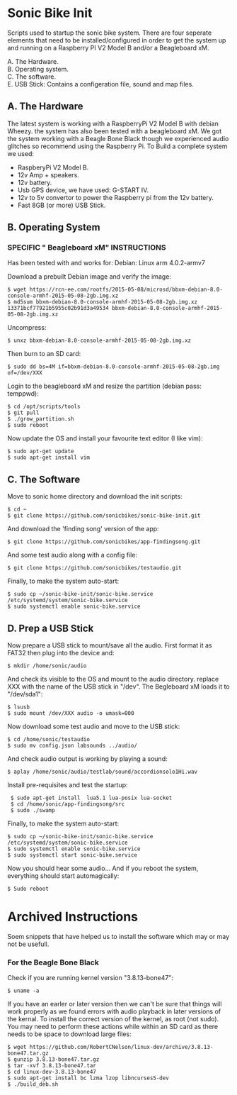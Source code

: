 Sonic Bike Init
============================

Scripts used to startup the sonic bike system. There are four seperate elements that need to be installed/configured in order to get the system up and running on a Raspberry PI V2 Model B and/or a Beagleboard xM.

A. The Hardware. <br />
B. Operating system. <br />
C. The software.<br />
E. USB Stick: Contains a configeration file, sound and map files.

## A. The Hardware
The latest system is working with a RaspberryPi V2 Model B with debian Wheezy. the system has also been tested with a beagleboard xM. We got the system working with a Beagle Bone Black though we experienced audio glitches so recommend using the Raspberry Pi. To Build a complete system we used:

- RaspberyPi V2 Model B.
- 12v Amp + speakers.
- 12v battery. 
- Usb GPS device, we have used: G-START IV.
- 12v to 5v convertor to power the Raspberry pi from the 12v battery. 
- Fast 8GB (or more) USB Stick.


## B. Operating System

### SPECIFIC " Beagleboard xM" INSTRUCTIONS
Has been tested with and works for: Debian: Linux arm 4.0.2-armv7

Download a prebuilt Debian image and verify the image:

	$ wget https://rcn-ee.com/rootfs/2015-05-08/microsd/bbxm-debian-8.0-console-armhf-2015-05-08-2gb.img.xz
	$ md5sum bbxm-debian-8.0-console-armhf-2015-05-08-2gb.img.xz 13371bcf77921b5955c02b91d3a49534 bbxm-debian-8.0-console-armhf-2015-05-08-2gb.img.xz

Uncompress:

	$ unxz bbxm-debian-8.0-console-armhf-2015-05-08-2gb.img.xz

Then burn to an SD card:

	$ sudo dd bs=4M if=bbxm-debian-8.0-console-armhf-2015-05-08-2gb.img of=/dev/XXX

Login to the beagleboard xM and resize the partition (debian pass: temppwd):

	$ cd /opt/scripts/tools
	$ git pull
	$ ./grow_partition.sh
	$ sudo reboot
	
Now update the OS and install your favourite text editor (I like vim):

	$ sudo apt-get update
	$ sudo apt-get install vim

## C. The Software
Move to sonic home directory and download the init scripts:

	$ cd ~
	$ git clone https://github.com/sonicbikes/sonic-bike-init.git

And download the 'finding song' version of the app:

	$ git clone https://github.com/sonicbikes/app-findingsong.git

And some test audio along with a config file:

	$ git clone https://github.com/sonicbikes/testaudio.git

Finally, to make the system auto-start:

	$ sudo cp ~/sonic-bike-init/sonic-bike.service  /etc/systemd/system/sonic-bike.service
	$ sudo systemctl enable sonic-bike.service

## D. Prep a USB Stick

Now prepare a USB stick to mount/save all the audio. First format it as FAT32 then plug into the device and: 

	$ mkdir /home/sonic/audio
	
And check its visible to the OS and mount to the audio directory. replace XXX with the name of the USB stick in "/dev". The Begleboard xM loads it to "/dev/sda1":

	$ lsusb
	$ sudo mount /dev/XXX audio -o umask=000
	
Now download some test audio and move to the USB stick:

	$ cd /home/sonic/testaudio
	$ sudo mv config.json labsounds ../audio/

And check audio output is working by playing a sound:

	$ aplay /home/sonic/audio/testlab/sound/accordionsolo1Hi.wav 

Install pre-requisites and test the startup:

	 $ sudo apt-get install  lua5.1 lua-posix lua-socket
	 $ cd /home/sonic/app-findingsong/src
	 $ sudo ./swamp

Finally, to make the system auto-start:

	$ sudo cp ~/sonic-bike-init/sonic-bike.service  /etc/systemd/system/sonic-bike.service
	$ sudo systemctl enable sonic-bike.service
	$ sudo systemctl start sonic-bike.service

Now you should hear some audio... And if you reboot the system, everything should start automagically:

	$ Sudo reboot

Archived Instructions
============================
Soem snippets that have helped us to install the software which may or may not be usefull. 

### For the Beagle Bone Black
Check if you are running kernel version "3.8.13-bone47":

    $ uname -a
    
If you have an earler or later version then we can't be sure that things will work properly as we found errors with audio playback in later versions of the kernal. To install the correct version of the kernel, as root (not sudo). You may need to perform these actions while within an SD card as there needs to be space to download large files:

    $ wget https://github.com/RobertCNelson/linux-dev/archive/3.8.13-bone47.tar.gz
    $ gunzip 3.8.13-bone47.tar.gz
    $ tar -xvf 3.8.13-bone47.tar
    $ cd linux-dev-3.8.13-bone47
    $ sudo apt-get install bc lzma lzop libncurses5-dev 
    $ ./build_deb.sh
